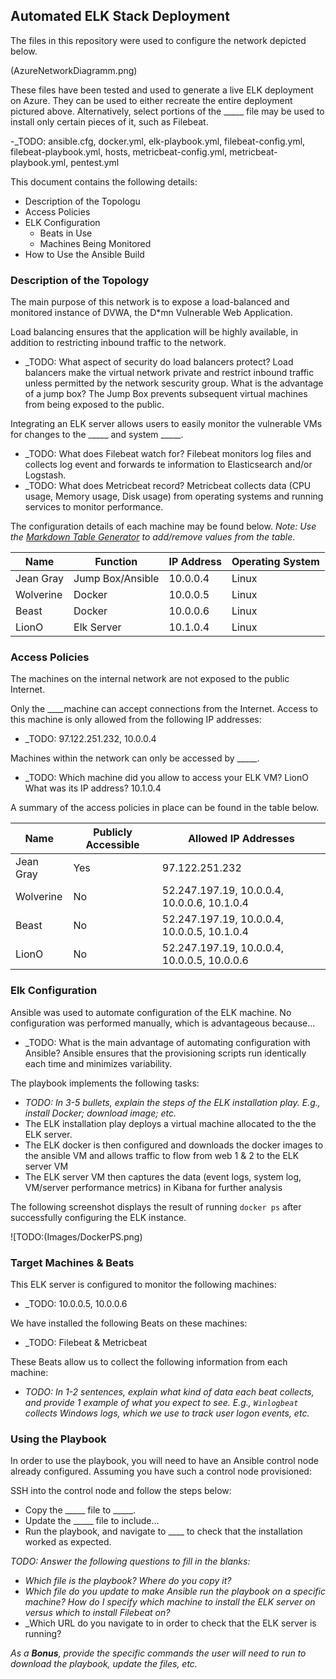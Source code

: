 ## Automated ELK Stack Deployment

The files in this repository were used to configure the network depicted below.

(AzureNetworkDiagramm.png)

These files have been tested and used to generate a live ELK deployment on Azure. They can be used to either recreate the entire deployment pictured above. Alternatively, select portions of the _____ file may be used to install only certain pieces of it, such as Filebeat.

  -_TODO: ansible.cfg,
           docker.yml,
           elk-playbook.yml,
           filebeat-config.yml,
           filebeat-playbook.yml,
           hosts,
           metricbeat-config.yml,
           metricbeat-playbook.yml,
           pentest.yml

This document contains the following details:
- Description of the Topologu
- Access Policies
- ELK Configuration
  - Beats in Use
  - Machines Being Monitored
- How to Use the Ansible Build


### Description of the Topology

The main purpose of this network is to expose a load-balanced and monitored instance of DVWA, the D*mn Vulnerable Web Application.

Load balancing ensures that the application will be highly available, in addition to restricting inbound traffic to the network.
- _TODO:  What aspect of security do load balancers protect? Load balancers make the virtual network private and restrict inbound traffic unless permitted by the network       sescurity group.
         What is the advantage of a jump box? The Jump Box prevents subsequent virtual machines from being exposed to the public.

Integrating an ELK server allows users to easily monitor the vulnerable VMs for changes to the _____ and system _____.
- _TODO: What does Filebeat watch for? Filebeat monitors log files and collects log event and forwards te information to Elasticsearch and/or Logstash.
- _TODO: What does Metricbeat record? Metricbeat collects data (CPU usage, Memory usage, Disk usage) from operating systems and running services to monitor performance.

The configuration details of each machine may be found below.
_Note: Use the [Markdown Table Generator](http://www.tablesgenerator.com/markdown_tables) to add/remove values from the table_.

| Name                 | Function          | IP Address    | Operating System |
|----------------------|-------------------|------------   |------------------|
| Jean Gray            | Jump Box/Ansible  | 10.0.0.4      | Linux            |
| Wolverine            | Docker            | 10.0.0.5      | Linux            |
| Beast                | Docker            | 10.0.0.6      | Linux            |
| LionO                | Elk Server        | 10.1.0.4      | Linux            |

### Access Policies

The machines on the internal network are not exposed to the public Internet. 

Only the ____machine can accept connections from the Internet. Access to this machine is only allowed from the following IP addresses:
- _TODO: 97.122.251.232, 10.0.0.4

Machines within the network can only be accessed by _____.
- _TODO: Which machine did you allow to access your ELK VM? LionO What was its IP address? 10.1.0.4

A summary of the access policies in place can be found in the table below.

| Name           | Publicly Accessible | Allowed IP Addresses                        |
|----------      |---------------------|----------------------                       |
|Jean Gray       | Yes                 | 97.122.251.232                              |
|Wolverine       | No                  | 52.247.197.19, 10.0.0.4, 10.0.0.6, 10.1.0.4 |
|Beast           | No                  | 52.247.197.19, 10.0.0.4, 10.0.0.5, 10.1.0.4 |
|LionO           | No                  | 52.247.197.19, 10.0.0.4, 10.0.0.5, 10.0.0.6 |
### Elk Configuration

Ansible was used to automate configuration of the ELK machine. No configuration was performed manually, which is advantageous because...
- _TODO: What is the main advantage of automating configuration with Ansible? Ansible ensures that the provisioning scripts run identically each time and minimizes variability. 

The playbook implements the following tasks:
- _TODO: In 3-5 bullets, explain the steps of the ELK installation play. E.g., install Docker; download image; etc._
- The ELK installation play deploys a virtual machine allocated to the the ELK server.
- The ELK docker is then configured and downloads the docker images to the ansible VM and allows traffic to flow from web 1 & 2 to the ELK server VM
- The ELK server VM then captures the data (event logs, system log, VM/server performance metrics) in Kibana for further analysis 

The following screenshot displays the result of running `docker ps` after successfully configuring the ELK instance.

![TODO:(Images/DockerPS.png)

### Target Machines & Beats
This ELK server is configured to monitor the following machines:
- _TODO: 10.0.0.5, 10.0.0.6

We have installed the following Beats on these machines:
- _TODO: Filebeat & Metricbeat

These Beats allow us to collect the following information from each machine:
- _TODO: In 1-2 sentences, explain what kind of data each beat collects, and provide 1 example of what you expect to see. E.g., `Winlogbeat` collects Windows logs, which we use to track user logon events, etc._

### Using the Playbook
In order to use the playbook, you will need to have an Ansible control node already configured. Assuming you have such a control node provisioned: 

SSH into the control node and follow the steps below:
- Copy the _____ file to _____.
- Update the _____ file to include...
- Run the playbook, and navigate to ____ to check that the installation worked as expected.

_TODO: Answer the following questions to fill in the blanks:_
- _Which file is the playbook? Where do you copy it?_
- _Which file do you update to make Ansible run the playbook on a specific machine? How do I specify which machine to install the ELK server on versus which to install Filebeat on?_
- _Which URL do you navigate to in order to check that the ELK server is running?

_As a **Bonus**, provide the specific commands the user will need to run to download the playbook, update the files, etc._
